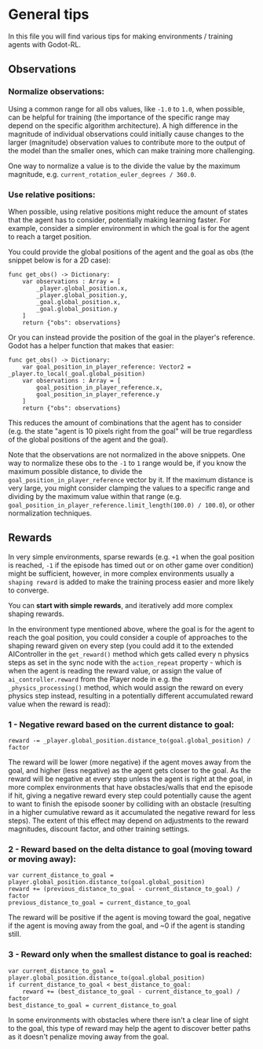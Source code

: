 # General tips

In this file you will find various tips for making environments / training agents with Godot-RL.

## Observations

### Normalize observations:

Using a common range for all obs values, like `-1.0` to `1.0`, when possible, can be helpful for training (the
importance of the specific range may depend on the specific algorithm architecture). A high difference in the magnitude
of individual observations could initially cause changes to the larger (magnitude) observation values to contribute more to the output of
the model than the smaller ones, which can make training more challenging.

One way to normalize a value is to the divide the value by the maximum magnitude,
e.g. `current_rotation_euler_degrees / 360.0`.

### Use relative positions:

When possible, using relative positions might reduce the amount of states that the agent has to consider, potentially
making learning faster.
For example, consider a simpler environment in which the goal is for the agent to reach a target position.

You could provide the global positions of the agent and the goal as obs (the snippet below is for a 2D case):

```gdscript
func get_obs() -> Dictionary:
	var observations : Array = [
        _player.global_position.x,
        _player.global_position.y,
        _goal.global_position.x,
        _goal.global_position.y
	]
	return {"obs": observations}
```

Or you can instead provide the position of the goal in the player's reference. Godot has a helper function that makes
that easier:

```gdscript
func get_obs() -> Dictionary:
	var goal_position_in_player_reference: Vector2 = _player.to_local(_goal.global_position)
	var observations : Array = [
		goal_position_in_player_reference.x,
		goal_position_in_player_reference.y
	]
	return {"obs": observations}
```

This reduces the amount of combinations that the agent has to consider (e.g. the state "agent is 10 pixels right from
the goal" will be true regardless of the global positions of the agent and the goal).

Note that the observations are not normalized in the above snippets. One way to normalize these obs to the `-1` to `1`
range would be, if you know the maximum possible distance, to divide the `goal_position_in_player_reference` vector by
it. If the maximum distance is very large, you might consider clamping the values to a specific range and dividing by
the maximum value within that range (e.g. `goal_position_in_player_reference.limit_length(100.0) / 100.0`), or other
normalization techniques.

## Rewards

In very simple environments, sparse rewards (e.g. `+1` when the goal position is reached, `-1` if the episode has timed
out or on other game over condition) might be sufficient, however, in more complex environments usually
a `shaping reward` is added to make the training process easier and more likely to converge.

You can **start with simple rewards**, and iteratively add more complex shaping rewards.

In the environment type mentioned above, where the goal is for the agent to reach the goal position, you could consider a couple
of approaches to the shaping reward given on every step (you could add it to the extended AIController in the `get_reward()`
method which gets called every n physics steps as set in the sync node with the `action_repeat` property - which is when the agent is reading the reward value, or assign the value of `ai_controller.reward`
from the Player node in e.g. the `_physics_processing()` method, which would assign the reward on every physics step instead, resulting in a potentially different accumulated reward value when the reward is read):

### 1 - Negative reward  based on the current distance to goal:

```gdscript
reward -= _player.global_position.distance_to(goal.global_position) / factor
```

The reward will be lower (more negative) if the agent moves away from the goal, and higher (less negative) as the agent gets closer to the goal.
As the reward will be negative at every step unless the agent is right at the goal, in more complex environments that have obstacles/walls that end the episode if hit, giving a negative reward every step could potentially cause the agent to want to finish the episode sooner by colliding with an obstacle (resulting in a higher cumulative reward as it accumulated the negative reward for less steps). The extent of this effect may depend on adjustments to the reward magnitudes, discount factor, and other training settings.

### 2 - Reward based on the delta distance to goal (moving toward or moving away):

```gdscript
var current_distance_to_goal = player.global_position.distance_to(goal.global_position)
reward += (previous_distance_to_goal - current_distance_to_goal) / factor
previous_distance_to_goal = current_distance_to_goal
```

The reward will be positive if the agent is moving toward the goal, negative if the agent is moving away from the goal, and ~0 if the agent is standing still.

### 3 - Reward only when the smallest distance to goal is reached:

```gdscript
var current_distance_to_goal = player.global_position.distance_to(goal.global_position)
if current_distance_to_goal < best_distance_to_goal:
    reward += (best_distance_to_goal - current_distance_to_goal) / factor
best_distance_to_goal = current_distance_to_goal
```

In some environments with obstacles where there isn't a clear line of sight to the goal, this type of reward may help the agent to discover better paths as it doesn't penalize moving away from the goal.